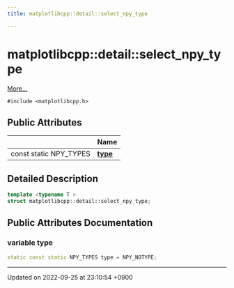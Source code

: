```yaml
---
title: matplotlibcpp::detail::select_npy_type

---
```


# matplotlibcpp::detail::select_npy_type



 [More...](#detailed-description)


`#include <matplotlibcpp.h>`

## Public Attributes

|                | Name           |
| -------------- | -------------- |
| const static NPY_TYPES | **[type](/cpp_robotics_core/doxybook/Classes/structmatplotlibcpp_1_1detail_1_1select__npy__type/#variable-type)**  |

## Detailed Description

```cpp
template <typename T >
struct matplotlibcpp::detail::select_npy_type;
```

## Public Attributes Documentation

### variable type

```cpp
static const static NPY_TYPES type = NPY_NOTYPE;
```


-------------------------------

Updated on 2022-09-25 at 23:10:54 +0900